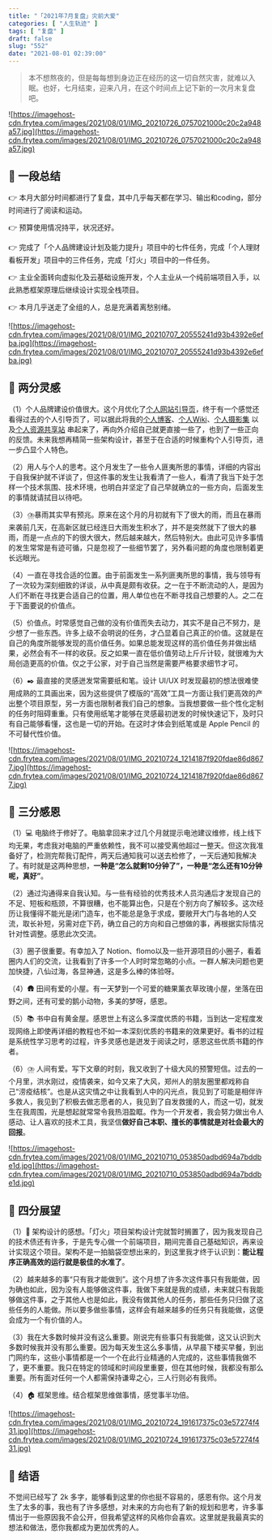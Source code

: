 ```yaml
---
title: "「2021年7月复盘」灾前大爱"
categories: [ "人生轨迹" ]
tags: [ "复盘" ]
draft: false
slug: "552"
date: "2021-08-01 02:39:00"
---
```


> 本不想熬夜的，但是每每想到身边正在经历的这一切自然灾害，就难以入眠。也好，七月结束，迎来八月，在这个时间点上记下新的一次月末复盘吧。

![https://imagehost-cdn.frytea.com/images/2021/08/01/IMG_20210726_0757021000c20c2a948a57.jpg](https://imagehost-cdn.frytea.com/images/2021/08/01/IMG_20210726_0757021000c20c2a948a57.jpg)

## 👀 一段总结

👉 本月大部分时间都进行了复盘，其中几乎每天都在学习、输出和coding，部分时间进行了阅读和运动。

👉 预算使用情况持平，状况还好。

👉 完成了「个人品牌建设计划及能力提升」项目中的七件任务，完成「个人理财看板开发」项目中的三件任务，完成「灯火」项目中的一件任务。

👉 主业全面转向虚拟化及云基础设施开发，个人主业从一个纯前端项目入手，以此熟悉框架原理后继续设计实现全栈项目。

👉 本月几乎送走了全组的人，总是充满着离愁别绪。

![https://imagehost-cdn.frytea.com/images/2021/08/01/IMG_20210707_20555241d93b4392e6efba.jpg](https://imagehost-cdn.frytea.com/images/2021/08/01/IMG_20210707_20555241d93b4392e6efba.jpg)

## 🤔 两分灵感

（1）个人品牌建设价值很大。这个月优化了[个人网站引导页](https://www.frytea.com)，终于有一个感觉还看得过去的个人引导页了，可以据此将我的[个人博客](https://blog.frytea.com)、[个人Wiki](https://wiki.frytea.com)、[个人摄影集](https://blog.frytea.com/time.html) 以及[个人资源共享站](https://res.frytea.com) 串起来了，再向外介绍自己就更直接一些了，也到了一些正向的反馈。未来我想再精简一些架构设计，甚至于在合适的时候重构个人引导页，进一步凸显个人特色。

（2）用人与个人的思考。这个月发生了一些令人匪夷所思的事情，详细的内容出于自我保护就不详谈了，但这件事的发生让我看清了一些人，看清了我当下处于怎样一个技术氛围、技术环境，也明白并坚定了自己早就确立的一些方向，后面发生的事情就请拭目以待吧。

（3）⛈️暴雨其实早有预兆。原来在这个月的月初就有下了很大的雨，而且在暴雨来袭前几天，在高新区就已经连日大雨发生积水了，并不是突然就下了很大的暴雨，而是一点点的下的很大很大，然后越来越大，然后特别大。由此可见许多事情的发生常常是有迹可循，只是忽视了一些细节罢了，另外看问题的角度也限制着更长远眼光。

（4）一直在寻找合适的位置。由于前面发生一系列匪夷所思的事情，我与领导有了一次较为深刻细致的详谈，从中真是颇有收获。之一在于不断流动的人，是因为人们不断在寻找更合适自己的位置，用人单位也在不断寻找自己想要的人。之二在于下面要说的价值点。

（5）价值点。时常感觉自己做的没有价值而失去动力，其实不是自己不努力，是少想了一些东西。许多上级不会明说的任务，才凸显着自己真正的价值。这就是在自己的角度所能够发现的高价值任务。如果总能发现这样的高价值任务并做出结果，必然会有不一样的收获。反之如果一直在低价值劳动上斤斤计较，就很难为大局创造更高的价值。仅之于公家，对于自己当然是需要严格要求细节才可。

（6）✒️ 最直接的灵感迸发常需要纸和笔。设计 UI/UX 时发现最初的想法很难使用成熟的工具画出来，因为这些提供了模版的“高效”工具一方面让我们更高效的产出整个项目原型，另一方面也限制者我们自己的想象。当我想要做一些个性化定制的任务时阻碍重重。只有使用纸笔才能够在灵感最初迸发的时候快速记下，及时只有自己能够看懂，这也是一切的开始。在这时才体会到纸笔或是 Apple Pencil 的不可替代性价值。

![https://imagehost-cdn.frytea.com/images/2021/08/01/IMG_20210724_1214187f920fdae86d8677.jpg](https://imagehost-cdn.frytea.com/images/2021/08/01/IMG_20210724_1214187f920fdae86d8677.jpg)

## 🙏 三分感恩

（1）💻 电脑终于修好了。电脑拿回来才过几个月就提示电池建议维修，线上线下均无果，考虑我对电脑的严重依赖性，我不可以接受离他超过一整天。但这次我准备好了，检测完帮我订配件，两天后通知我可以送去检修了，一天后通知我解决了。有时就是这两种思想，**一种是“怎么就剩10分钟了”，一种是“怎么还有10分钟呢，真好”**。

（2）通过沟通得来自我认知。与一些有经验的优秀技术人员沟通后才发现自己的不足、短板和瓶颈，不算很糟，也不能算出色，只是在个别方向了解较多。这次经历让我懂得不能光是闭门造车，也不能总是急于求成，要敞开大门与各地的人交流，取长补短，另需对症下药，确立自己的方向和自己想做的事，再根据实际情况针对性调整。感恩此次交流。

（3）圈子很重要。有幸加入了 Notion、flomo以及一些开源项目的小圈子，看着圈内人们的交流，让我看到了许多一个人时时常忽略的小点。一群人解决问题也更加快捷，八仙过海，各显神通，这是多么棒的体验呀。

（4）🛖 田间有爱的小屋。有一天梦到一个可爱的糖果薰衣草玫瑰小屋，坐落在田野之间，还有可爱的鹅小动物，多美的梦呀，感恩。

（5）📚 书中自有黄金屋。感恩世上有这么多深度优质的书籍，当到达一定程度发现网络上即使再详细的教程也不如一本深刻优质的书籍来的效果更好。看书的过程是系统性学习思考的过程，许多灵感也是迸发于阅读之时，感恩这些优质书籍的作者。

（6）⛈️ 人间有爱。写下文章的时刻，我又收到了十级大风的预警短信。过去的一个月里，洪水刚过，疫情袭来，如今又来了大风，郑州人的朋友圈里都戏称自己“涝疫结核”。也是从这灾情之中让我看到人中的闪光点，我见到了可能是相伴许多救人，我见到了积极去做志愿者的人，我见到了自发救援的人，而这一切，就发生在我周围，光是想起就常常令我热泪盈眶。作为一个开发者，我会努力做出令人感动、让人喜欢的技术工具，我坚信**做好自己本职、擅长的事情就是对社会最大的回报**。

![https://imagehost-cdn.frytea.com/images/2021/08/01/IMG_20210710_053850adbd694a7bddbe1d.jpg](https://imagehost-cdn.frytea.com/images/2021/08/01/IMG_20210710_053850adbd694a7bddbe1d.jpg)

## 🔭 四分展望

（1）🏮 架构设计的感想。「灯火」项目架构设计完就暂时搁置了，因为我发现自己的技术债还有许多，于是先专心做一个前端项目，期间完善自己基础知识，再来设计实现这个项目。架构不是一拍脑袋空想出来的，到这里我才终于认识到：**能让程序正确高效的运行就是极佳的水准了**。

（2）越来越多的事“只有我才能做到”。这个月想了许多次这件事只有我能做，因为确也如此，因为没有人能够做这件事，我做下来就是我的成绩，未来就只有我能够做这件事，之于其他人也是如此，我没有做其他人的任务，那些任务只归做了这些任务的人能做。所以要多做些事情，这样会有越来越多的任务只有我能做，这便会成为一个有价值的人。

（3）我在大多数时候并没有这么重要。刚说完有些事只有我能做，这又认识到大多数时候我并没有那么重要。因为每天发生这么多事情，从早晨下楼买早餐，到出门网约车，这些小事情都是一个一个在此行业精通的人完成的，这些事情我做不了，更不重要。我只在特定的领域和时间段里重要，但在其他时候，我都没有那么重要。所有面对任何一个人都需保持谦卑之心，三人行则必有我师。

（4）🏠 框架思维。结合框架思维做事情，感觉事半功倍。

![https://imagehost-cdn.frytea.com/images/2021/08/01/IMG_20210724_191617375c03e57274f431.jpg](https://imagehost-cdn.frytea.com/images/2021/08/01/IMG_20210724_191617375c03e57274f431.jpg)

## 🧭  结语

不觉间已经写了 2k 多字，能够看到这里的你也挺不容易的，感恩有你。这个月发生了太多的事，我也有了许多感想，对未来的方向也有了新的规划和思考，许多事情出于一些原因我不会公开，但我希望这样的风格你会喜欢。这里就是我最真实的想法和做法，愿你我都成为更加优秀的人。